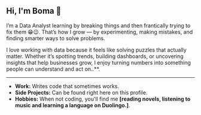 ## Hi, I'm Boma 👋

I’m a Data Analyst learning by breaking things and then frantically trying to fix them 😁😉. That’s how I grow — by experimenting, making mistakes, and finding smarter ways to solve problems.

I love working with data because it feels like solving puzzles that actually matter. Whether it’s spotting trends, building dashboards, or uncovering insights that help businesses grow, I enjoy turning numbers into something people can understand and act on..**.

---
- **Work:** Writes code that sometimes works.
- **Side Projects:** Can be found right here on this profile.
- **Hobbies:** When not coding, you'll find me **[reading novels, listening to music and learning a language on Duolingo.]**.
